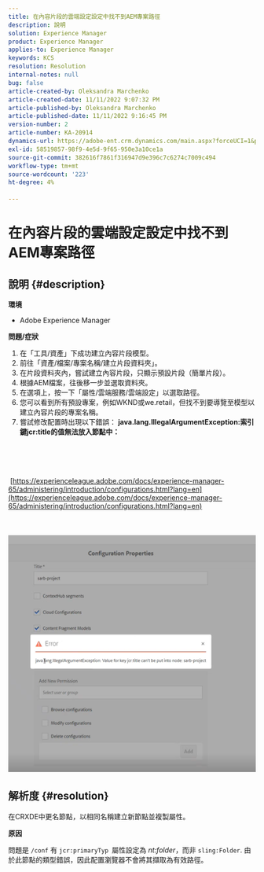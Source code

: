 ```yaml
---
title: 在內容片段的雲端設定設定中找不到AEM專案路徑
description: 說明
solution: Experience Manager
product: Experience Manager
applies-to: Experience Manager
keywords: KCS
resolution: Resolution
internal-notes: null
bug: false
article-created-by: Oleksandra Marchenko
article-created-date: 11/11/2022 9:07:32 PM
article-published-by: Oleksandra Marchenko
article-published-date: 11/11/2022 9:16:45 PM
version-number: 2
article-number: KA-20914
dynamics-url: https://adobe-ent.crm.dynamics.com/main.aspx?forceUCI=1&pagetype=entityrecord&etn=knowledgearticle&id=e9a83ad9-0462-ed11-9561-6045bd006b25
exl-id: 58519857-98f9-4e5d-9f65-950e3a10ce1a
source-git-commit: 382616f7861f316947d9e396c7c6274c7009c494
workflow-type: tm+mt
source-wordcount: '223'
ht-degree: 4%

---
```


# 在內容片段的雲端設定設定中找不到AEM專案路徑

## 說明 {#description}


<b>環境</b>

- Adobe Experience Manager


<b>問題/症狀</b>

1. 在「工具/資產」下成功建立內容片段模型。
2. 前往「資產/檔案/專案名稱/建立片段資料夾」。
3. 在片段資料夾內，嘗試建立內容片段，只顯示預設片段（簡單片段）。
4. 根據AEM檔案，往後移一步並選取資料夾。
5. 在選項上，按一下「屬性/雲端服務/雲端設定」以選取路徑。
6. 您可以看到所有預設專案，例如WKND或we.retail，但找不到要導覽至模型以建立內容片段的專案名稱。
7. 嘗試修改配置時出現以下錯誤： <b>java.lang.IllegalArgumentException:索引鍵jcr:title的值無法放入節點中：</b>

<br><br> <br><br> [https://experienceleague.adobe.com/docs/experience-manager-65/administering/introduction/configurations.html?lang=en](https://experienceleague.adobe.com/docs/experience-manager-65/administering/introduction/configurations.html?lang=en)<br><br> <br><br>![](assets/___eaa83ad9-0462-ed11-9561-6045bd006b25___.png)<br>

## 解析度 {#resolution}


在CRXDE中更名節點，以相同名稱建立新節點並複製屬性。

<b>原因</b>

問題是 `/conf` 有 `jcr:primaryTyp `屬性設定為 *nt:folder*，而非 `sling:Folder`.
由於此節點的類型錯誤，因此配置瀏覽器不會將其擷取為有效路徑。

